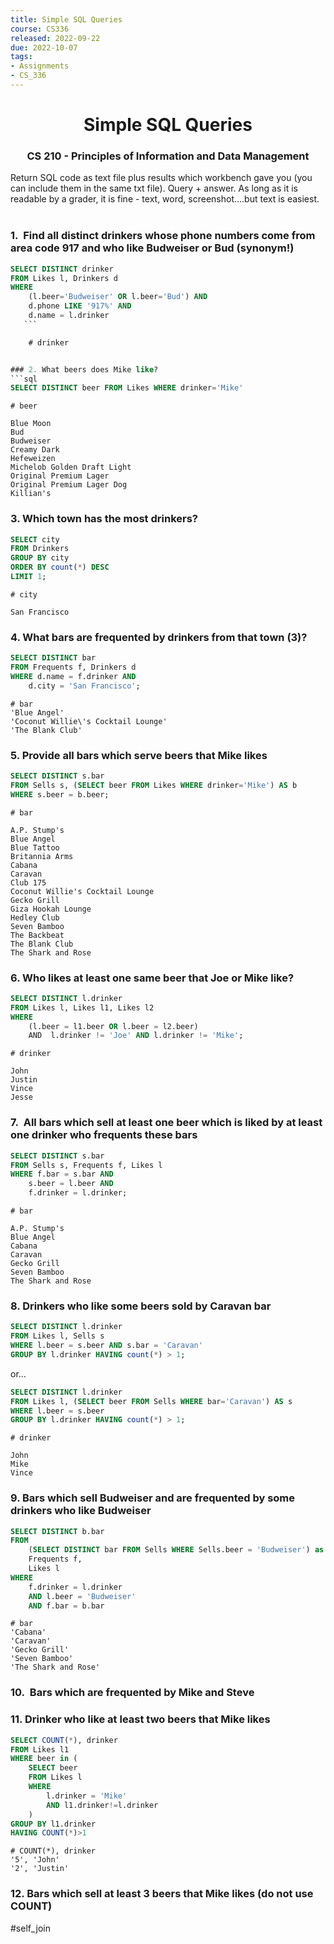 ```yaml
---
title: Simple SQL Queries
course: CS336
released: 2022-09-22
due: 2022-10-07
tags: 
- Assignments
- CS_336
---
```

<center><h1>Simple SQL Queries</h1></center>
<center><h3>CS 210 - Principles of Information and Data Management</h3></center>

Return SQL code as text file plus results which workbench gave you (you can include them in the same txt file). Query + answer. As long as it is readable by a grader, it is fine - text, word, screenshot....but text is easiest.   

### 1.  Find all distinct drinkers whose phone numbers come from area code 917 and who like Budweiser or Bud (synonym!)
```sql
SELECT DISTINCT drinker  
FROM Likes l, Drinkers d  
WHERE  
    (l.beer='Budweiser' OR l.beer='Bud') AND  
    d.phone LIKE '917%' AND  
    d.name = l.drinker
   ```

	# drinker


### 2. What beers does Mike like?
```sql
SELECT DISTINCT beer FROM Likes WHERE drinker='Mike'
```

	# beer
	
	Blue Moon  
	Bud  
	Budweiser  
	Creamy Dark  
	Hefeweizen  
	Michelob Golden Draft Light  
	Original Premium Lager  
	Original Premium Lager Dog  
	Killian's

### 3. Which town has the most drinkers?
```sql
SELECT city  
FROM Drinkers  
GROUP BY city  
ORDER BY count(*) DESC  
LIMIT 1;
```

	# city
	
	San Francisco

### 4. What bars are frequented by drinkers from that town (3)?
```sql
SELECT DISTINCT bar  
FROM Frequents f, Drinkers d  
WHERE d.name = f.drinker AND  
    d.city = 'San Francisco';
```

	# bar
	'Blue Angel'  
	'Coconut Willie\'s Cocktail Lounge'  
	'The Blank Club'

### 5. Provide all bars which serve beers that Mike likes
```sql
SELECT DISTINCT s.bar  
FROM Sells s, (SELECT beer FROM Likes WHERE drinker='Mike') AS b  
WHERE s.beer = b.beer;
```

	# bar
	
	A.P. Stump's  
	Blue Angel  
	Blue Tattoo  
	Britannia Arms  
	Cabana  
	Caravan  
	Club 175  
	Coconut Willie's Cocktail Lounge  
	Gecko Grill  
	Giza Hookah Lounge  
	Hedley Club  
	Seven Bamboo  
	The Backbeat  
	The Blank Club  
	The Shark and Rose


### 6. Who likes at least one same beer that Joe or Mike like?

```sql
SELECT DISTINCT l.drinker  
FROM Likes l, Likes l1, Likes l2  
WHERE  
    (l.beer = l1.beer OR l.beer = l2.beer)  
    AND  l.drinker != 'Joe' AND l.drinker != 'Mike';
```

	# drinker
	
	John  
	Justin  
	Vince  
	Jesse


### 7.  All bars which sell at least one beer which is liked by at least one drinker who frequents these bars
```sql
SELECT DISTINCT s.bar  
FROM Sells s, Frequents f, Likes l  
WHERE f.bar = s.bar AND  
    s.beer = l.beer AND  
    f.drinker = l.drinker;
```

	# bar
	
	A.P. Stump's  
	Blue Angel  
	Cabana  
	Caravan  
	Gecko Grill  
	Seven Bamboo  
	The Shark and Rose


### 8. Drinkers who like some beers sold by Caravan bar
```sql
SELECT DISTINCT l.drinker  
FROM Likes l, Sells s  
WHERE l.beer = s.beer AND s.bar = 'Caravan'  
GROUP BY l.drinker HAVING count(*) > 1;
```

or…

```sql
SELECT DISTINCT l.drinker  
FROM Likes l, (SELECT beer FROM Sells WHERE bar='Caravan') AS s  
WHERE l.beer = s.beer  
GROUP BY l.drinker HAVING count(*) > 1;
```

	# drinker
	
	John  
	Mike  
	Vince

### 9. Bars which sell Budweiser and are frequented by some drinkers who like Budweiser
```sql
SELECT DISTINCT b.bar
FROM 
	(SELECT DISTINCT bar FROM Sells WHERE Sells.beer = 'Budweiser') as b,
    Frequents f,
    Likes l
WHERE
	f.drinker = l.drinker
    AND l.beer = 'Budweiser'
    AND f.bar = b.bar
```
	
	# bar
	'Cabana'
	'Caravan'
	'Gecko Grill'
	'Seven Bamboo'
	'The Shark and Rose'

### 10.  Bars which are frequented by Mike and Steve

### 11. Drinker who like at least two beers that Mike likes
```sql
SELECT COUNT(*), drinker
FROM Likes l1
WHERE beer in (
	SELECT beer
    FROM Likes l
    WHERE
		l.drinker = 'Mike'
        AND l1.drinker!=l.drinker
	)
GROUP BY l1.drinker
HAVING COUNT(*)>1
```
	# COUNT(*), drinker
	'5', 'John'
	'2', 'Justin'


### 12. Bars which sell at least 3 beers that Mike likes (do not use COUNT)



#self_join
